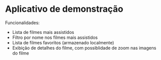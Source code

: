# Aplicativo de demonstração

Funcionalidades:
 - Lista de filmes mais assistidos
 - Filtro por nome nos filmes mais assistidos
 - Lista de filmes favoritos (armazenado localmente)
 - Exibição de detalhes do filme, com possiblidade de zoom nas imagens do filme
